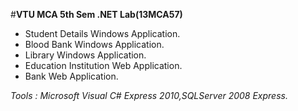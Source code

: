 #**VTU MCA 5th Sem .NET Lab(13MCA57)**
   
   - Student Details Windows Application.
   - Blood Bank Windows Application.
   - Library Windows Application.
   - Education Institution Web Application.
   - Bank Web Application.

*Tools : Microsoft Visual C# Express 2010,SQLServer 2008 Express.*
